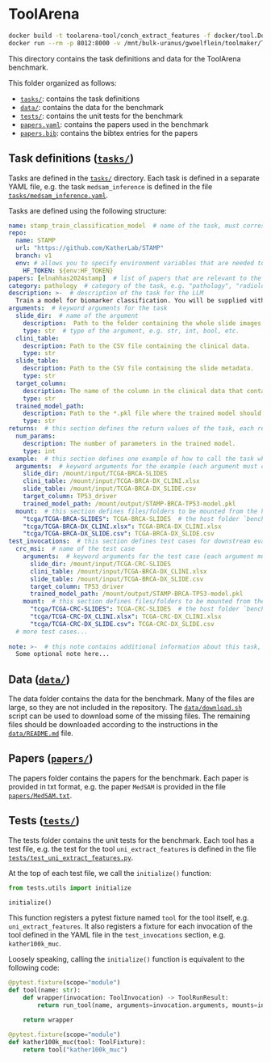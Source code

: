 # ToolArena

```bash
docker build -t toolarena-tool/conch_extract_features -f docker/tool.Dockerfile tasks/conch_extract_features
docker run --rm -p 8012:8000 -v /mnt/bulk-uranus/gwoelflein/toolmaker/ToolArena/tasks/conch_extract_features/data:/data --env-file .env toolarena-tool/conch_extract_features:latest
```

This directory contains the task definitions and data for the ToolArena benchmark.

This folder organized as follows:
- [`tasks/`](tasks/): contains the task definitions
- [`data/`](data/): contains the data for the benchmark
- [`tests/`](tests/): contains the unit tests for the benchmark
- [`papers.yaml`](papers.yaml): contains the papers used in the benchmark
- [`papers.bib`](papers.bib): contains the bibtex entries for the papers

## Task definitions ([`tasks/`](tasks/))

Tasks are defined in the [`tasks/`](tasks/) directory. Each task is defined in a separate YAML file, e.g. the task `medsam_inference` is defined in the file [`tasks/medsam_inference.yaml`](tasks/medsam_inference.yaml).

Tasks are defined using the following structure:

```yaml
name: stamp_train_classification_model  # name of the task, must correspond to the filename
repo:
  name: STAMP
  url: "https://github.com/KatherLab/STAMP"
  branch: v1
  env: # allows you to specify environment variables that are needed to install the repository or execute the task
    HF_TOKEN: ${env:HF_TOKEN}
papers: [elnahhas2024stamp]  # list of papers that are relevant to the task (must correspond to paper(s) defined in `metadata.yaml`)
category: pathology  # category of the task, e.g. "pathology", "radiology", etc.
description: >-  # description of the task for the LLM
  Train a model for biomarker classification. You will be supplied with the path to the folder containing the whole slide images, alongside a path to a CSV file containing the training labels.
arguments:  # keyword arguments for the task
  slide_dir:  # name of the argument
    description:  Path to the folder containing the whole slide images.  # description of the argument for the LLM
    type: str  # type of the argument, e.g. str, int, bool, etc.
  clini_table:
    description: Path to the CSV file containing the clinical data.
    type: str
  slide_table:
    description: Path to the CSV file containing the slide metadata.
    type: str
  target_column:
    description: The name of the column in the clinical data that contains the target labels.
    type: str
  trained_model_path:
    description: Path to the *.pkl file where the trained model should be saved by this function.
    type: str
returns:  # this section defines the return values of the task, each return value has a name, description and type
  num_params:
    description: The number of parameters in the trained model.
    type: int
example:  # this section defines one example of how to call the task which will be used by the agent to evaluate the proposed code and refine it
  arguments:  # keyword arguments for the example (each argument must correspond to an argument defined in the `arguments` section)
    slide_dir: /mount/input/TCGA-BRCA-SLIDES
    clini_table: /mount/input/TCGA-BRCA-DX_CLINI.xlsx
    slide_table: /mount/input/TCGA-BRCA-DX_SLIDE.csv
    target_column: TP53_driver
    trained_model_path: /mount/output/STAMP-BRCA-TP53-model.pkl
  mount:  # this section defines files/folders to be mounted from the host (in the `benchmark/data` directory) to the container (in the `mount/input`directory) as host:container pairs
    "tcga/TCGA-BRCA-SLIDES": TCGA-BRCA-SLIDES  # the host folder `benchmark/data/tcga/TCGA-BRCA-SLIDES` will be mounted to the container as `/mount/input/TCGA-BRCA-SLIDES`
    "tcga/TCGA-BRCA-DX_CLINI.xlsx": TCGA-BRCA-DX_CLINI.xlsx
    "tcga/TCGA-BRCA-DX_SLIDE.csv": TCGA-BRCA-DX_SLIDE.csv
test_invocations:  # this section defines test cases for downstream evaluation
  crc_msi:  # name of the test case
    arguments:  # keyword arguments for the test case (each argument must correspond to an argument defined in the `arguments` section)
      slide_dir: /mount/input/TCGA-CRC-SLIDES
      clini_table: /mount/input/TCGA-BRCA-DX_CLINI.xlsx
      slide_table: /mount/input/TCGA-BRCA-DX_SLIDE.csv
      target_column: TP53_driver
      trained_model_path: /mount/output/STAMP-BRCA-TP53-model.pkl
    mount:  # this section defines files/folders to be mounted from the host (in the `benchmark/data` directory) to the container (in the `mount/input`directory) as host:container pairs
      "tcga/TCGA-CRC-SLIDES": TCGA-CRC-SLIDES  # the host folder `benchmark/data/tcga/TCGA-CRC-SLIDES` will be mounted to the container as `/mount/input/TCGA-CRC-SLIDES`
      "tcga/TCGA-CRC-DX_CLINI.xlsx": TCGA-CRC-DX_CLINI.xlsx
      "tcga/TCGA-CRC-DX_SLIDE.csv": TCGA-CRC-DX_SLIDE.csv
  # more test cases...
    
note: >-  # this note contains additional information about this task, which will NOT be shown to the LLM (it is solely to provide more context to the human reader)
  Some optional note here...
```

## Data ([`data/`](data/))

The data folder contains the data for the benchmark.
Many of the files are large, so they are not included in the repository.
The [`data/download.sh`](data/download.sh) script can be used to download some of the missing files.
The remaining files should be downloaded according to the instructions in the [`data/README.md`](data/README.md) file.

## Papers ([`papers/`](papers/))

The papers folder contains the papers for the benchmark.
Each paper is provided in txt format, e.g. the paper `MedSAM` is provided in the file [`papers/MedSAM.txt`](papers/MedSAM.txt).

## Tests ([`tests/`](tests/))

The tests folder contains the unit tests for the benchmark.
Each tool has a test file, e.g. the test for the tool `uni_extract_features` is defined in the file [`tests/test_uni_extract_features.py`](tests/test_uni_extract_features.py).

At the top of each test file, we call the `initialize()` function:
```python
from tests.utils import initialize

initialize()
```
This function registers a pytest fixture named `tool` for the tool itself, e.g. `uni_extract_features`. It also registers a fixture for each invocation of the tool defined in the YAML file in the `test_invocations` section, e.g. `kather100k_muc`.

Loosely speaking, calling the `initialize()` function is equivalent to the following code:
```python
@pytest.fixture(scope="module")
def tool(name: str):
    def wrapper(invocation: ToolInvocation) -> ToolRunResult:
        return run_tool(name, arguments=invocation.arguments, mounts=invocation.mount)

    return wrapper

@pytest.fixture(scope="module")
def kather100k_muc(tool: ToolFixture):
    return tool("kather100k_muc")
```
